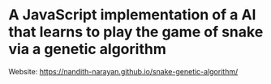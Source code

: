 # A JavaScript implementation of a AI that learns to play the game of snake via a genetic algorithm

Website: https://nandith-narayan.github.io/snake-genetic-algorithm/
